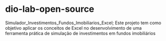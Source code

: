 # dio-lab-open-source
Simulador_Investimentos_Fundos_Imobiliarios_Excel;
Este projeto tem como objetivo aplicar os conceitos de Excel no desenvolvimento de uma ferramenta prática de simulação de investimentos em fundos imobiliários
